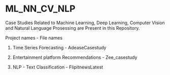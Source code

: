 # ML_NN_CV_NLP

Case Studies Related to Machine Learning, Deep Learning, Computer Vision and Natural Language Prosessing are Present in this Repository.

   Project names           -  File names
1. Time Series Forecasting  - AdeaseCasestudy

2. Entertainment platform Recommendations - Zee_casestudy

3. NLP - Text Classification - FlipitnewsLatest
